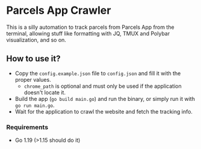 # Parcels App Crawler
This is a silly automation to track parcels from Parcels App from the terminal, 
allowing stuff like formatting with JQ, TMUX and Polybar visualization, and so on.

## How to use it?
- Copy the `config.example.json` file to `config.json` and fill it with the proper values.
	- `chrome_path` is optional and must only be used if the application doesn't locate it.
- Build the app (`go build main.go`) and run the binary, or simply run it with `go run main.go`.
- Wait for the application to crawl the website and fetch the tracking info.

### Requirements
- Go 1.19 (>1.15 should do it)
